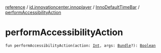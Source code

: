 [reference](../../index.md) / [id.innovationcenter.innoplayer](../index.md) / [InnoDefaultTimeBar](index.md) / [performAccessibilityAction](./perform-accessibility-action.md)

# performAccessibilityAction

`fun performAccessibilityAction(action: `[`Int`](https://kotlinlang.org/api/latest/jvm/stdlib/kotlin/-int/index.html)`, args: `[`Bundle`](https://developer.android.com/reference/android/os/Bundle.html)`?): `[`Boolean`](https://kotlinlang.org/api/latest/jvm/stdlib/kotlin/-boolean/index.html)